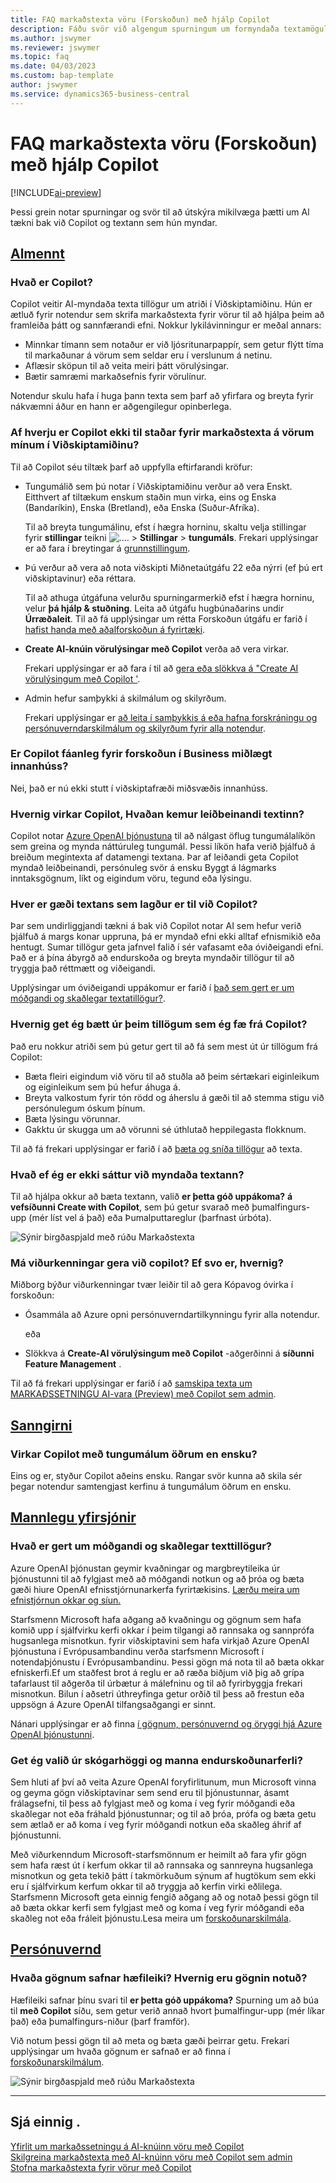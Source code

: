 ```yaml
---
title: FAQ markaðstexta vöru (Forskoðun) með hjálp Copilot
description: Fáðu svör við algengum spurningum um formyndaða textamöguleika með Copilot.
ms.author: jswymer
ms.reviewer: jswymer
ms.topic: faq
ms.date: 04/03/2023
ms.custom: bap-template
author: jswymer
ms.service: dynamics365-business-central
---
```


# FAQ markaðstexta vöru (Forskoðun) með hjálp Copilot

[!INCLUDE[ai-preview](includes/ai-preview.md)]

Þessi grein notar spurningar og svör til að útskýra mikilvæga þætti um Al tækni bak við Copilot og textann sem hún myndar.

## [Almennt](#tab/general)

### Hvað er Copilot?

Copilot veitir AI-myndaða texta tillögur um atriði í Viðskiptamiðinu. Hún er ætluð fyrir notendur sem skrifa markaðstexta fyrir vörur til að hjálpa þeim að framleiða þátt og sannfærandi efni. Nokkur lykilávinningur er meðal annars:

- Minnkar tímann sem notaður er við ljósritunarpappír, sem getur flýtt tíma til markaðunar á vörum sem seldar eru í verslunum á netinu.
- Aflæsir sköpun til að veita meiri þátt vörulýsingar.
- Bætir samræmi markaðsefnis fyrir vörulínur.

Notendur skulu hafa í huga þann texta sem þarf að yfirfara og breyta fyrir nákvæmni áður en hann er aðgengilegur opinberlega.

### Af hverju er Copilot ekki til staðar fyrir markaðstexta á vörum mínum í Viðskiptamiðinu?

Til að Copilot séu tiltæk þarf að uppfylla eftirfarandi kröfur:

- Tungumálið sem þú notar í Viðskiptamiðinu verður að vera Enskt. Eitthvert af tiltækum enskum staðin mun virka, eins og Enska (Bandaríkin), Enska (Bretland), eða Enska (Suður-Afríka).

  Til að breyta tungumálinu, efst í hægra horninu, skaltu velja stillingar fyrir  **stillingar**  teikni ![...](media/ui-experience/settings_icon_small.png "Stillingatákn fyrir hlutverkamiðstöð"). > **Stillingar** > **tungumáls**. Frekari upplýsingar er að fara í breytingar á  [grunnstillingum](ui-change-basic-settings.md#language).
- Þú verður að vera að nota viðskipti Miðnetaútgáfu 22 eða nýrri (ef þú ert viðskiptavinur) eða réttara.  <!--**22.0.54157.54311 (Preview - Copilot edition)**-->

   Til að athuga útgáfuna velurðu spurningarmerkið efst í hægra horninu, velur  **þá hjálp & stuðning**. Leita að útgáfu hugbúnaðarins undir  **Úrræðaleit**. Til að fá upplýsingar um rétta Forskoðun útgáfu er farið í  [hafist handa með aðalforskoðun á fyrirtæki](ai-preview-getstarted.md).
-  **Create AI-knúin vörulýsingar með Copilot**  verða að vera virkar.

   Frekari upplýsingar er að fara í til að  [gera eða slökkva á "Create AI vörulýsingum með Copilot '](enable-ai.md#enable-or-disable-create-ai-powered-product-descriptions-with-copilot).
- Admin hefur samþykki á skilmálum og skilyrðum.

   Frekari upplýsingar er  [að leita í samþykkis á eða hafna forskráningu og persónuverndarskilmálum og skilyrðum fyrir alla notendur](enable-ai.md#consent-to-or-reject-preview-and-privacy-terms-and-conditions-for-all-users).

### Er Copilot fáanleg fyrir forskoðun í Business miðlægt innanhúss?

Nei, það er nú ekki stutt í viðskiptafræði miðsvæðis innanhúss.

### Hvernig virkar Copilot, Hvaðan kemur leiðbeinandi textinn?

Copilot notar  [Azure OpenAI þjónustuna](/azure/cognitive-services/openai/overview)  til að nálgast öflug tungumálalíkön sem greina og mynda náttúruleg tungumál. Þessi líkön hafa verið þjálfuð á breiðum megintexta af datamengi textana. Þar af leiðandi geta Copilot myndað leiðbeinandi, persónuleg svör á ensku Byggt á lágmarks inntaksgögnum, líkt og eigindum vöru, tegund eða lýsingu. 

### Hver er gæði textans sem lagður er til við Copilot?

Þar sem undirliggjandi tækni á bak við Copilot notar AI sem hefur verið þjálfuð á margs konar uppruna, þá er myndað efni ekki alltaf efnismikið eða hentugt. Sumar tillögur geta jafnvel falið í sér vafasamt eða óviðeigandi efni. Það er á þína ábyrgð að endurskoða og breyta myndaðir tillögur til að tryggja það réttmætt og viðeigandi.

Upplýsingar um óviðeigandi uppákomur er farið í  [það sem gert er um móðgandi og skaðlegar textatillögur?](/dynamics365/business-central/ai-faq?&tabs=oversight#whats-done-about-abusive-and-harmful-text-suggestions).

### Hvernig get ég bætt úr þeim tillögum sem ég fæ frá Copilot?

Það eru nokkur atriði sem þú getur gert til að fá sem mest út úr tillögum frá Copilot:

- Bæta fleiri eigindum við vöru til að stuðla að þeim sértækari eiginleikum og eiginleikum sem þú hefur áhuga á.
- Breyta valkostum fyrir tón rödd og áherslu á gæði til að stemma stigu við persónulegum óskum þínum.
- Bæta lýsingu vörunnar.
- Gakktu úr skugga um að vörunni sé úthlutað heppilegasta flokknum.

Til að fá frekari upplýsingar er farið í að  [bæta og sníða tillögur](item-marketing-text.md#improve-and-tailor-text-suggestions) að texta.

### Hvað ef ég er ekki sáttur við myndaða textann?

Til að hjálpa okkur að bæta textann, valið  **er þetta góð uppákoma?**  **á vefsíðunni Create with Copilot**, sem þú getur svarað með þumalfingurs-upp (mér líst vel á það) eða Þumalputtareglur (þarfnast úrbóta).

![Sýnir birgðaspjald með rúðu Markaðstexta](media/create-with-copilot-window-feedback.png)

### Má viðurkenningar gera við copilot? Ef svo er, hvernig?

Miðborg býður viðurkenningar tvær leiðir til að gera Kópavog óvirka í forskoðun:

- Ósammála að Azure opni persónuverndartilkynningu fyrir alla notendur.

  eða

- Slökkva á  **Create-AI vörulýsingum með Copilot**  -aðgerðinni á  **síðunni Feature Management** .

Til að fá frekari upplýsingar er farið í að  [samskipa texta um MARKAÐSSETNINGU AI-vara (Preview) með Copilot sem admin](enable-ai.md).

## [Sanngirni](#tab/fairness)

### Virkar Copilot með tungumálum öðrum en ensku?

Eins og er, styður Copilot aðeins ensku. Rangar svör kunna að skila sér þegar notendur samtengjast kerfinu á tungumálum öðrum en ensku.

## [Mannlegu yfirsjónir](#tab/oversight)

### Hvað er gert um móðgandi og skaðlegar texttillögur?

Azure OpenAI þjónustan geymir kvaðningar og margbreytileika úr þjónustunni til að fylgjast með að móðgandi notkun og að þróa og bæta gæði hiure OpenAI efnisstjórnunarkerfa fyrirtækisins. [Lærðu meira um efnistjórnun okkar og síun.](/azure/cognitive-services/openai/concepts/content-filter)

Starfsmenn Microsoft hafa aðgang að kvaðningu og gögnum sem hafa komið upp í sjálfvirku kerfi okkar í þeim tilgangi að rannsaka og sannprófa hugsanlega misnotkun. fyrir viðskiptavini sem hafa virkjað Azure OpenAI þjónustuna í Evrópusambandinu verða starfsmenn Microsoft í notendaþjónustu í Evrópusambandinu. Þessi gögn má nota til að bæta okkar efniskerfi.Ef um staðfest brot á reglu er að ræða biðjum við þig að grípa tafarlaust til aðgerða til úrbætur á málefninu og til að fyrirbyggja frekari misnotkun. Bilun í aðsetri úthreyfinga getur orðið til þess að frestun eða uppsögn á Azure OpenAI tilfangsaðgangi er sinnt.

Nánari upplýsingar er að finna  [í gögnum, persónuvernd og öryggi hjá Azure OpenAI þjónustunni](/legal/cognitive-services/openai/data-privacy#abuse-and-harmful-content-generation).

### Get ég valið úr skógarhöggi og manna endurskoðunarferli?  

Sem hluti af því að veita Azure OpenAI foryfirlitunum, mun Microsoft vinna og geyma gögn viðskiptavinar sem send eru til þjónustunnar, ásamt frálagsefni, til þess að fylgjast með og koma í veg fyrir móðgandi eða skaðlegar not eða fráhald þjónustunnar; og til að þróa, prófa og bæta getu sem ætlað er að koma í veg fyrir móðgandi notkun eða skaðleg áhrif af þjónustunni. 

Með viðurkenndum Microsoft-starfsmönnum er heimilt að fara yfir gögn sem hafa ræst út í kerfum okkar til að rannsaka og sannreyna hugsanlega misnotkun og geta tekið þátt í takmörkuðum sýnum af hugtökum sem ekki eru í sjálfvirkum kerfum okkar til að tryggja að kerfin virki eðlilega. Starfsmenn Microsoft geta einnig fengið aðgang að og notað þessi gögn til að bæta okkar kerfi sem fylgjast með og koma í veg fyrir móðgandi eða skaðleg not eða fráleit þjónustu.Lesa meira um  [forskoðunarskilmála](https://dynamics.microsoft.com/legaldocs/supp-dynamics365-preview/).

## [Persónuvernd](#tab/privacy)

### Hvaða gögnum safnar hæfileiki? Hvernig eru gögnin notuð?

Hæfileiki safnar þínu svari til  **er þetta góð uppákoma?**  Spurning um að búa til  **með Copilot**  síðu, sem getur verið annað hvort þumalfingur-upp (mér líkar það) eða þumalfingurs-niður (þarf framför).

Við notum þessi gögn til að meta og bæta gæði þeirrar getu. Frekari upplýsingar um hvaða gögnum er safnað er að finna í  [forskoðunarskilmálum](https://dynamics.microsoft.com/legaldocs/supp-dynamics365-preview/).

![Sýnir birgðaspjald með rúðu Markaðstexta](media/create-with-copilot-window-feedback.png)

---

## Sjá einnig .

[Yfirlit um markaðssetningu á AI-knúinn vöru með Copilot](ai-overview.md)  
[Skilgreina markaðstexta með AI-knúinn vöru með Copilot sem admin](enable-ai.md)  
[Stofna markaðstexta fyrir vörur með Copilot](item-marketing-text.md)  


